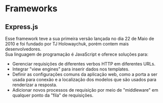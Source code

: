 <h1>Frameworks</h1>

<h2>Express.js</h2>
<p>Esse framework teve a sua primeira versão lançada no dia 22 de Maio de 2010 e foi fundado por TJ Holowaychuk, porém contem mais desenvolvedores.<br>Sua linguagem de programação é JavaScript e oferece soluções para:<ul><li>Gerenciar requisições de diferentes verbos HTTP em diferentes URLs.</li><li>Integrar "view engines" para inserir dados nos templates.</li><li>Definir as configurações comuns da aplicação web, como a porta a ser usada para conexão e a localização dos modelos que são usados para renderizar a resposta.</li><li>Adicionar novos processos de requisição por meio de "middleware" em qualquer ponto da "fila" de requisições.</li></ul></p>
